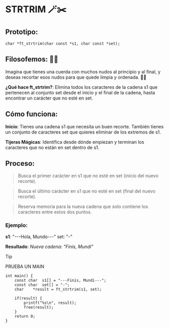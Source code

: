 # STRTRIM 🪄✂️

## Prototipo:
``` char *ft_strtrim(char const *s1, char const *set); ```

## Filosofemos: 🚬🌿
Imagina que tienes una cuerda con muchos nudos al principio y al final, y deseas recortar esos nudos para que quede limpia y ordenada. 🧵✨

**¿Qué hace ft_strtrim?**:
Elimina todos los caracteres de la cadena s1 que pertenecen al conjunto set desde el inicio y el final de la cadena, hasta encontrar un carácter que no esté en set.

## Cómo funciona:

**Inicio**:
Tienes una cadena s1 que necesita un buen recorte.
También tienes un conjunto de caracteres set que quieres eliminar de los extremos de s1.

**Tijeras Mágicas**:
Identifica desde dónde empiezan y terminan los caracteres que no están en set dentro de s1.

## Proceso:
>Busca el primer carácter en s1 que no esté en set (inicio del nuevo recorte).

>Busca el último carácter en s1 que no esté en set (final del nuevo recorte).

>Reserva memoria para la nueva cadena que solo contiene los caracteres entre estos dos puntos.

### Ejemplo:
**s1**: "---Hola, Mundo---" set: "-"

**Resultado**:
*Nueva cadena: "Finis, Mundi"*

>[!TIP]
> PRUEBA UN MAIN

```
int main() {
	const char	s1[] = "---Finis, Mundi---";
	const char	set[] = "-";
	char	*result = ft_strtrim(s1, set);
	
	if(result) {
		printf("%s\n", result);
		free(result);
	}
	return 0;
}
```
